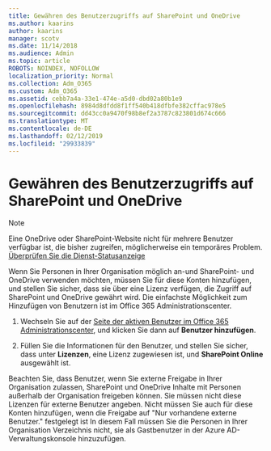 ```yaml
---
title: Gewähren des Benutzerzugriffs auf SharePoint und OneDrive
ms.author: kaarins
author: kaarins
manager: scotv
ms.date: 11/14/2018
ms.audience: Admin
ms.topic: article
ROBOTS: NOINDEX, NOFOLLOW
localization_priority: Normal
ms.collection: Adm_O365
ms.custom: Adm_O365
ms.assetid: cebb7a4a-33e1-474e-a5d0-dbd02a80b1e9
ms.openlocfilehash: 8984d8dfdd8f1ff540b418dfbfe382cffac978e5
ms.sourcegitcommit: dd43cc0a9470f98b8ef2a3787c823801d674c666
ms.translationtype: MT
ms.contentlocale: de-DE
ms.lasthandoff: 02/12/2019
ms.locfileid: "29933839"
---
```

# <a name="give-users-access-to-sharepoint-and-onedrive"></a>Gewähren des Benutzerzugriffs auf SharePoint und OneDrive

> [!NOTE]
> Eine OneDrive oder SharePoint-Website nicht für mehrere Benutzer verfügbar ist, die bisher zugreifen, möglicherweise ein temporäres Problem. [Überprüfen Sie die Dienst-Statusanzeige](https://portal.office.com/adminportal/home#/servicehealth)
  
Wenn Sie Personen in Ihrer Organisation möglich an-und SharePoint- und OneDrive verwenden möchten, müssen Sie für diese Konten hinzufügen, und stellen Sie sicher, dass sie über eine Lizenz verfügen, die Zugriff auf SharePoint und OneDrive gewährt wird. Die einfachste Möglichkeit zum Hinzufügen von Benutzern ist im Office 365 Administrationscenter.
  
1. Wechseln Sie auf der [Seite der aktiven Benutzer im Office 365 Administrationscenter](https://portal.office.com/adminportal/home#/users), und klicken Sie dann auf **Benutzer hinzufügen**.
    
2. Füllen Sie die Informationen für den Benutzer, und stellen Sie sicher, dass unter **Lizenzen**, eine Lizenz zugewiesen ist, und **SharePoint Online** ausgewählt ist. 
    
Beachten Sie, dass Benutzer, wenn Sie externe Freigabe in Ihrer Organisation zulassen, SharePoint und OneDrive Inhalte mit Personen außerhalb der Organisation freigeben können. Sie müssen nicht diese Lizenzen für externe Benutzer angeben. Nicht müssen Sie auch für diese Konten hinzufügen, wenn die Freigabe auf "Nur vorhandene externe Benutzer." festgelegt ist In diesem Fall müssen Sie die Personen in Ihrer Organisation Verzeichnis nicht, sie als Gastbenutzer in der Azure AD-Verwaltungskonsole hinzuzufügen.
  

